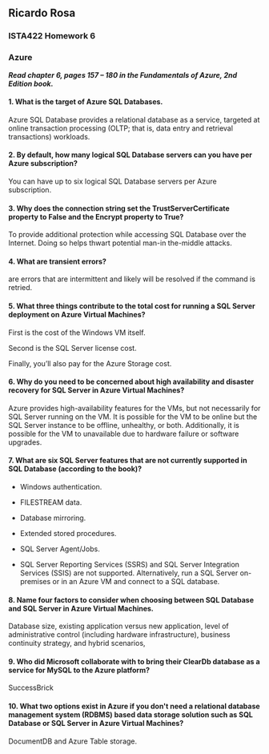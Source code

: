 ## Ricardo Rosa

### ISTA422 Homework 6

### Azure



***Read chapter 6, pages 157 – 180 in the Fundamentals of Azure, 2nd Edition book.***

#### 1. What is the target of Azure SQL Databases.
Azure SQL Database provides a relational database as a service, targeted at online transaction processing (OLTP; that is, data entry and retrieval transactions) workloads.

#### 2. By default, how many logical SQL Database servers can you have per Azure subscription?
You can have up to six logical SQL Database servers per Azure subscription.

#### 3. Why does the connection string set the TrustServerCertificate property to False and the Encrypt property to True?
To provide additional protection while accessing SQL Database over the Internet. Doing so helps thwart potential man-in the-middle attacks.

#### 4. What are transient errors?
are errors that are intermittent and likely will be resolved if the command is retried.

#### 5. What three things contribute to the total cost for running a SQL Server deployment on Azure Virtual Machines?
First is the cost of the Windows VM itself.

Second is the SQL Server license cost.

Finally, you’ll also pay for the Azure Storage cost.

#### 6. Why do you need to be concerned about high availability and disaster recovery for SQL Server in Azure Virtual Machines?
Azure provides high-availability features for the VMs, but not necessarily for SQL Server running on the VM. It is possible for the VM to be online but the SQL Server instance to be offline, unhealthy, or both. Additionally, it is possible for the VM to unavailable due to hardware failure or software upgrades.

#### 7. What are six SQL Server features that are not currently supported in SQL Database (according to the book)?
- Windows authentication.

- FILESTREAM data.

- Database mirroring.

- Extended stored procedures.

- SQL Server Agent/Jobs.

- SQL Server Reporting Services (SSRS) and SQL Server Integration Services (SSIS) are not supported. Alternatively, run a SQL Server on-premises or in an Azure VM and connect to a SQL database.

#### 8. Name four factors to consider when choosing between SQL Database and SQL Server in Azure Virtual Machines.
Database size, existing application versus new application, level of administrative control (including hardware infrastructure), business continuity strategy, and hybrid scenarios,

#### 9. Who did Microsoft collaborate with to bring their ClearDb database as a service for MySQL to the Azure platform?
SuccessBrick

#### 10. What two options exist in Azure if you don't need a relational database management system (RDBMS) based data storage solution such as SQL Database or SQL Server in Azure Virtual Machines?
DocumentDB and Azure Table storage.